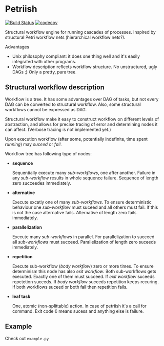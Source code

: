 Petriish
========

[![Build Status](https://travis-ci.com/SupraSummus/petriish.svg?branch=master)](https://travis-ci.com/SupraSummus/petriish)
[![codecov](https://codecov.io/gh/SupraSummus/petriish/branch/master/graph/badge.svg)](https://codecov.io/gh/SupraSummus/petriish)

Structural workflow engine for running cascades of processes. Inspired by structural Petri workflow nets (hierarchical workflow nets?).

Advantages
 * Unix philosophy compliant: it does one thing well and it's easily integrated with other programs.
 * Workflow description reflects workflow structure. No unstructured, ugly DAGs ;) Only a pretty, pure tree.

Structural workflow description
-------------------------------

Workflow is a tree. It has some advantages over DAG of tasks, but not every DAG can be converted to structural workflow. Also, some structural workflows cannot be expressed as DAG.

Structural workflow make it easy to construct workflow on different levels of abstraction, and allows for precise tracing of error and determining nodes it can affect. (Verbose tracing is not implemented yet.)

Upon execution workflow (after some, potentially indefinite, time spent *running*) may *suceed* or *fail*.

Workflow tree has following type of nodes:

 * **sequence**

   Sequentially execute many *sub-workflows*, one after another. Failure in any *sub-workflow* results in whole sequence failure. Sequence of length zero succeedes immediately.

 * **alternative**

   Execute excatly one of many *sub-workflows*. To ensure deterministic behaviour one *sub-workflow* must suceed and all others must fail. If this is not the case alternative fails. Alternative of length zero fails immediately.

 * **parallelization**

   Execute many *sub-workflows* in parallel. For parallelization to succeed all *sub-workflows* must succeed. Parallelization of length zero suceeds immediately.

 * **repetition**

   Execute sub-workflow (*body workflow*) zero or more times. To ensure determinism this node has also *exit workflow*. Both sub-workflows gets executed. Exactly one of them must succeed. If *exit workflow* suceeds repetetion suceeds. If *body workflow* suceeds repetition keeps recuring. If both workflows suceed or both fail then repetition fails.

 * **leaf task**

   One, atomic (non-splittable) action. In case of petriish it's a call for command. Exit code 0 means sucess and anything else is failure.

Example
-------

Check out `example.py`
